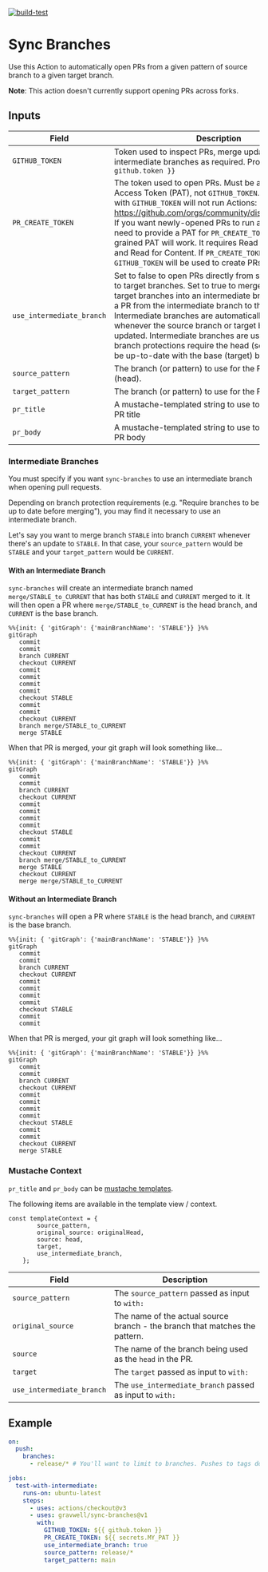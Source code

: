 [![build-test](https://github.com/gravwell/sync-branches/actions/workflows/test.yml/badge.svg)](https://github.com/gravwell/sync-branches/actions/workflows/test.yml)

# Sync Branches

Use this Action to automatically open PRs from a given pattern of source branch to a given target branch.

**Note**: This action doesn't currently support opening PRs across forks.

## Inputs

| Field                     | Description                                                    | Required | 
| ------------------------- | -------------------------------------------------------------- | -------- |
| `GITHUB_TOKEN`            | Token used to inspect PRs, merge updates, and create intermediate branches as required. Probably `${{ github.token }}` | Yes      |
| `PR_CREATE_TOKEN`         | The token used to open PRs. Must be a Personal Access Token (PAT), not `GITHUB_TOKEN`. PRs opened with `GITHUB_TOKEN` will not run Actions: https://github.com/orgs/community/discussions/55906 If you want newly-opened PRs to run actions, you'll need to provide a PAT for `PR_CREATE_TOKEN`. A fine-grained PAT will work. It requires Read and Write for PR and Read for Content. If `PR_CREATE_TOKEN` is omitted, `GITHUB_TOKEN` will be used to create PRs. | No      |
| `use_intermediate_branch` | Set to false to open PRs directly from source branches to target branches. Set to true to merge the source and target branches into an intermediate branch, and open a PR from the intermediate branch to the target branch. Intermediate branches are automatically updated whenever the source branch or target branch is updated. Intermediate branches are useful when branch protections require the head (source) branch be up-to-date with the base (target) branch. | Yes      |
| `source_pattern`          | The branch (or pattern) to use for the PR source (head). | Yes      |
| `target_pattern`          | The branch (or pattern) to use for the PR target (base). | Yes      |
| `pr_title`                | A mustache-templated string to use to construct the PR title   | No       |
| `pr_body`                 | A mustache-templated string to use to construct the PR body    | No       |

### Intermediate Branches

You must specify if you want `sync-branches` to use an intermediate branch when opening pull requests.

Depending on branch protection requirements (e.g. "Require branches to be up to date before merging"), you may find it necessary to use an intermediate branch. 

Let's say you want to merge branch `STABLE` into branch `CURRENT` whenever there's an update to `STABLE`. In that case, your `source_pattern` would be `STABLE` and your `target_pattern` would be `CURRENT`.

#### With an Intermediate Branch

`sync-branches` will create an intermediate branch named `merge/STABLE_to_CURRENT` that has both `STABLE` and `CURRENT` merged to it. It will then open a PR where `merge/STABLE_to_CURRENT` is the head branch, and `CURRENT` is the base branch.

```mermaid
%%{init: { 'gitGraph': {'mainBranchName': 'STABLE'}} }%%
gitGraph
   commit
   commit
   branch CURRENT
   checkout CURRENT
   commit
   commit
   commit
   commit
   checkout STABLE
   commit
   commit
   checkout CURRENT
   branch merge/STABLE_to_CURRENT
   merge STABLE
```

When that PR is merged, your git graph will look something like... 

```mermaid
%%{init: { 'gitGraph': {'mainBranchName': 'STABLE'}} }%%
gitGraph
   commit
   commit
   branch CURRENT
   checkout CURRENT
   commit
   commit
   commit
   commit
   checkout STABLE
   commit
   commit
   checkout CURRENT
   branch merge/STABLE_to_CURRENT
   merge STABLE
   checkout CURRENT
   merge merge/STABLE_to_CURRENT
```

#### Without an Intermediate Branch

`sync-branches` will open a PR where `STABLE` is the head branch, and `CURRENT` is the base branch.

```mermaid
%%{init: { 'gitGraph': {'mainBranchName': 'STABLE'}} }%%
gitGraph
   commit
   commit
   branch CURRENT
   checkout CURRENT
   commit
   commit
   commit
   commit
   checkout STABLE
   commit
   commit
```

When that PR is merged, your git graph will look something like... 

```mermaid
%%{init: { 'gitGraph': {'mainBranchName': 'STABLE'}} }%%
gitGraph
   commit
   commit
   branch CURRENT
   checkout CURRENT
   commit
   commit
   commit
   commit
   checkout STABLE
   commit
   commit
   checkout CURRENT
   merge STABLE
```

### Mustache Context

`pr_title` and `pr_body` can be [mustache templates](https://mustache.github.io/mustache.5.html). 

The following items are available in the template view / context.

	const templateContext = {
			source_pattern,
			original_source: originalHead,
			source: head,
			target,
			use_intermediate_branch,
		};

| Field                     | Description                                                                 | 
| ------------------------- | --------------------------------------------------------------------------- | 
| `source_pattern`          | The `source_pattern` passed as input to `with:`                             | 
| `original_source`         | The name of the actual source branch - the branch that matches the pattern. |
| `source`                  | The name of the branch being used as the `head` in the PR.                  | 
| `target`                  | The `target` passed as input to `with:`                                     | 
| `use_intermediate_branch` | The `use_intermediate_branch` passed as input to `with:`                    | 

## Example

```yaml
on: 
  push:
    branches:
      - release/* # You'll want to limit to branches. Pushes to tags don't make sense to this action.

jobs:
  test-with-intermediate:
    runs-on: ubuntu-latest
    steps:
      - uses: actions/checkout@v3
      - uses: gravwell/sync-branches@v1
        with:
          GITHUB_TOKEN: ${{ github.token }}
          PR_CREATE_TOKEN: ${{ secrets.MY_PAT }}
          use_intermediate_branch: true
          source_pattern: release/*
          target_pattern: main
```